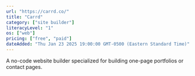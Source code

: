 ```yaml
---
url: "https://carrd.co/"
title: "Carrd"
category: ["site builder"]
literacyLevel: "1"
os: ["web"]
pricing: ["free", "paid"]
dateAdded: "Thu Jan 23 2025 19:00:00 GMT-0500 (Eastern Standard Time)"
---
```


A no-code website builder specialized for building one-page portfolios or contact pages.